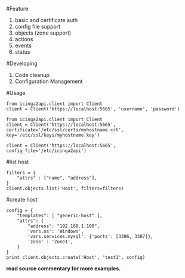 #Feature
1. basic and certificate auth
1. config file support
1. objects (zone support)
1. actions
1. events
1. status

#Developing
1. Code cleanup
1. Configuration Management

#Usage
```
from icinga2api.client import Client
client = Client('https://localhost:5665', 'username', 'password')
```

```
from icinga2api.client import Client
client = Client('https://localhost:5665', certificate='/etc/ssl/certs/myhostname.crt', key='/etc/ssl/keys/myhostname.key')
```

```
client = Client('https://localhost:5665', config_file='/etc/icinga2api')
```

#list host
```
filters = {
    "attrs" : ["name", "address"],
}
client.objects.list('Host', filters=filters)
```

#create host
```
config = {
    "templates": [ "generic-host" ],
    "attrs": {
        "address": "192.168.1.100",
        'vars.os': 'Windows',
        'vars.services.mysql': {'ports': [3306, 3307]},
        'zone' : 'Zone1',
    }
}
print client.objects.create('Host', 'test1', config)
```


**read source commentary for more examples.**
